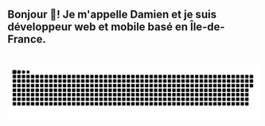 <h2 align="left">Bonjour 👋! Je m'appelle Damien et je suis développeur web et mobile basé en Île-de-France.</h2>

###

<br clear="both">

<img src="https://raw.githubusercontent.com/DamienReg/DamienReg/output/snake.svg" alt="Snake animation" style="max-width: 100%;">

###
